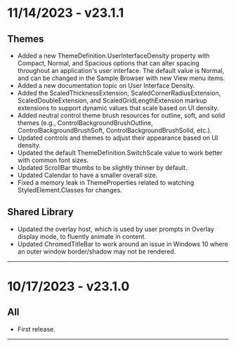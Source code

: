 ﻿# 11/14/2023 - v23.1.1

## Themes
- Added a new ThemeDefinition.UserInterfaceDensity property with Compact, Normal, and Spacious options that can alter spacing throughout an application's user interface.  The default value is Normal, and can be changed in the Sample Browser with new View menu items.
- Added a new documentation topic on User Interface Density.
- Added the ScaledThicknessExtension, ScaledCornerRadiusExtension, ScaledDoubleExtension, and ScaledGridLengthExtension markup extensions to support dynamic values that scale based on UI density.
- Added neutral control theme brush resources for outline, soft, and solid themes (e.g., ControlBackgroundBrushOutline, ControlBackgroundBrushSoft, ControlBackgroundBrushSolid, etc.).
- Updated controls and themes to adjust their appearance based on UI density.
- Updated the default ThemeDefinition.SwitchScale value to work better with common font sizes.
- Updated ScrollBar thumbs to be slightly thinner by default.
- Updated Calendar to have a smaller overall size.
- Fixed a memory leak in ThemeProperties related to watching StyledElement.Classes for changes.
## Shared Library
- Updated the overlay host, which is used by user prompts in Overlay display mode, to fluently animate in content.
- Updated ChromedTitleBar to work around an issue in Windows 10 where an outer window border/shadow may not be rendered.

---

# 10/17/2023 - v23.1.0
## All
- First release.

---
